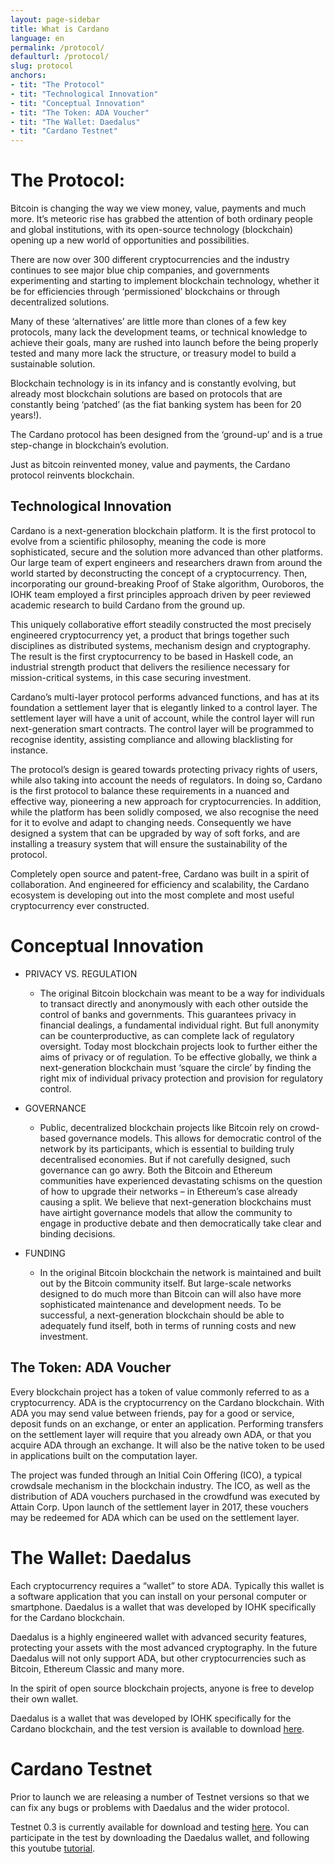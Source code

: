 ```yaml
---
layout: page-sidebar
title: What is Cardano
language: en
permalink: /protocol/
defaulturl: /protocol/
slug: protocol
anchors:
- tit: "The Protocol"
- tit: "Technological Innovation"
- tit: "Conceptual Innovation"
- tit: "The Token: ADA Voucher"
- tit: "The Wallet: Daedalus"
- tit: "Cardano Testnet"
---
```


# The Protocol:

Bitcoin is changing the way we view money, value, payments and much more. It’s meteoric rise has grabbed the attention of both ordinary people and global institutions, with its open-source technology (blockchain) opening up a new world of opportunities and possibilities.

There are now over 300 different cryptocurrencies and the industry continues to see major blue chip companies, and governments experimenting and starting to implement blockchain technology, whether it be for efficiencies through ‘permissioned’ blockchains or through decentralized solutions.

Many of these ‘alternatives’ are little more than clones of a few key protocols, many lack the development teams, or technical knowledge to achieve their goals, many are rushed into launch before the being properly tested and many more lack the structure, or treasury model to build a sustainable solution.

Blockchain technology is in its infancy and is constantly evolving, but already most blockchain solutions are based on protocols that are constantly being ‘patched’ (as the fiat banking system has been for 20 years!). 

The Cardano protocol has been designed from the ‘ground-up’ and is a true step-change in blockchain’s evolution.

Just as bitcoin reinvented money, value and payments, the Cardano protocol reinvents blockchain.

## Technological Innovation

Cardano is a next-generation blockchain platform. It is the first protocol to evolve from a scientific philosophy, meaning the code is more sophisticated, secure and the solution more advanced than other platforms. Our large team of expert engineers and researchers drawn from around the world started by deconstructing the concept of a cryptocurrency. Then, incorporating our ground-breaking Proof of Stake algorithm, Ouroboros, the IOHK team employed a first principles approach driven by peer reviewed academic research to build Cardano from the ground up.

This uniquely collaborative effort steadily constructed the most precisely engineered cryptocurrency yet, a product that brings together such disciplines as distributed systems, mechanism design and cryptography. The result is the first cryptocurrency to be based in Haskell code, an industrial strength product that delivers the resilience necessary for mission-critical systems, in this case securing investment.

Cardano’s multi-layer protocol performs advanced functions, and has at its foundation a settlement layer that is elegantly linked to a control layer. The settlement layer will have a unit of account, while the control layer will run next-generation smart contracts. The control layer will be programmed to recognise identity, assisting compliance and allowing blacklisting for instance.

The protocol’s design is geared towards protecting privacy rights of users, while also taking into account the needs of regulators. In doing so, Cardano is the first protocol to balance these requirements in a nuanced and effective way, pioneering a new approach for cryptocurrencies. In addition, while the platform has been solidly composed, we also recognise the need for it to evolve and adapt to changing needs. Consequently we have designed a system that can be upgraded by way of soft forks, and are installing a treasury system that will ensure the sustainability of the protocol.

Completely open source and patent-free, Cardano was built in a spirit of collaboration. And engineered for efficiency and scalability, the Cardano ecosystem is developing out into the most complete and most useful cryptocurrency ever constructed.

# Conceptual Innovation

* PRIVACY VS. REGULATION
  * The original Bitcoin blockchain was meant to be a way for individuals to transact directly and anonymously with each other outside the control of banks and governments. This guarantees privacy in financial dealings, a fundamental individual right. But full anonymity can be counterproductive, as can complete lack of regulatory oversight. Today most blockchain projects look to further either the aims of privacy or of regulation. To be effective globally, we think a next-generation blockchain must ‘square the circle’ by finding the right mix of individual privacy protection and provision for regulatory control.

* GOVERNANCE
  * Public, decentralized blockchain projects like Bitcoin rely on crowd-based governance models. This allows for democratic control of the network by its participants, which is essential to building truly decentralised economies. But if not carefully designed, such governance can go awry. Both the Bitcoin and Ethereum communities have experienced devastating schisms on the question of how to upgrade their networks – in Ethereum’s case already causing a split. We believe that next-generation blockchains must have airtight governance models that allow the community to engage in productive debate and then democratically take clear and binding decisions.

* FUNDING
  * In the original Bitcoin blockchain the network is maintained and built out by the Bitcoin community itself. But large-scale networks designed to do much more than Bitcoin can will also have more sophisticated maintenance and development needs. To be successful, a next-generation blockchain should be able to adequately fund itself, both in terms of running costs and new investment.

## The Token: ADA Voucher

Every blockchain project has a token of value commonly referred to as a cryptocurrency. ADA is the cryptocurrency on the Cardano blockchain. With ADA you may send value between friends, pay for a good or service, deposit funds on an exchange, or enter an application. Performing transfers on the settlement layer will require that you already own ADA, or that you acquire ADA through an exchange. It will also be the native token to be used in applications built on the computation layer.
 
The project was funded through an Initial Coin Offering (ICO), a typical crowdsale mechanism in the blockchain industry. The ICO, as well as the distribution of ADA vouchers purchased in the crowdfund was executed by Attain Corp. Upon launch of the settlement layer in 2017, these vouchers may be redeemed for ADA which can be used on the settlement layer.

# The Wallet: Daedalus

 
Each cryptocurrency requires a “wallet” to store ADA. Typically this wallet is a software application that you can install on your personal computer or smartphone. Daedalus is a wallet that was developed by IOHK specifically for the Cardano blockchain.

Daedalus is a highly engineered wallet with advanced security features, protecting your assets with the most advanced cryptography. In the future Daedalus will not only support ADA, but other cryptocurrencies such as Bitcoin, Ethereum Classic and many more.
 
In the spirit of open source blockchain projects, anyone is free to develop their own wallet.

Daedalus is a wallet that was developed by IOHK specifically for the Cardano blockchain, and the test version is available to download [here](https://test.daedaluswallet.io/).


# Cardano Testnet

Prior to launch we are releasing a number of Testnet versions so that we can fix any bugs or problems with Daedalus and the wider protocol.

Testnet 0.3 is currently available for download and testing  [here](https://test.daedaluswallet.io/).
You can participate in the test by downloading the Daedalus wallet, and following this youtube [tutorial](https://www.youtube.com/watch?v=jfv7Ha8cPps).
